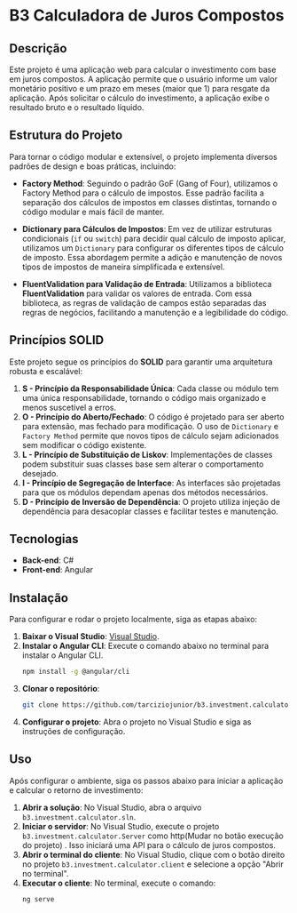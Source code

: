 # B3 Calculadora de Juros Compostos

## Descrição
Este projeto é uma aplicação web para calcular o investimento com base em juros compostos. A aplicação permite que o usuário informe um valor monetário positivo e um prazo em meses (maior que 1) para resgate da aplicação. Após solicitar o cálculo do investimento, a aplicação exibe o resultado bruto e o resultado líquido.

## Estrutura do Projeto
Para tornar o código modular e extensível, o projeto implementa diversos padrões de design e boas práticas, incluindo:

- **Factory Method**: Seguindo o padrão GoF (Gang of Four), utilizamos o Factory Method para o cálculo de impostos. Esse padrão facilita a separação dos cálculos de impostos em classes distintas, tornando o código modular e mais fácil de manter.
  
- **Dictionary para Cálculos de Impostos**: Em vez de utilizar estruturas condicionais (`if` ou `switch`) para decidir qual cálculo de imposto aplicar, utilizamos um `Dictionary` para configurar os diferentes tipos de cálculo de imposto. Essa abordagem permite a adição e manutenção de novos tipos de impostos de maneira simplificada e extensível.

- **FluentValidation para Validação de Entrada**: Utilizamos a biblioteca **FluentValidation** para validar os valores de entrada. Com essa biblioteca, as regras de validação de campos estão separadas das regras de negócios, facilitando a manutenção e a legibilidade do código.

## Princípios SOLID
Este projeto segue os princípios do **SOLID** para garantir uma arquitetura robusta e escalável:

1. **S - Princípio da Responsabilidade Única**: Cada classe ou módulo tem uma única responsabilidade, tornando o código mais organizado e menos suscetível a erros.
2. **O - Princípio do Aberto/Fechado**: O código é projetado para ser aberto para extensão, mas fechado para modificação. O uso de `Dictionary` e `Factory Method` permite que novos tipos de cálculo sejam adicionados sem modificar o código existente.
3. **L - Princípio de Substituição de Liskov**: Implementações de classes podem substituir suas classes base sem alterar o comportamento desejado.
4. **I - Princípio de Segregação de Interface**: As interfaces são projetadas para que os módulos dependam apenas dos métodos necessários.
5. **D - Princípio de Inversão de Dependência**: O projeto utiliza injeção de dependência para desacoplar classes e facilitar testes e manutenção.

## Tecnologias
- **Back-end**: C#
- **Front-end**: Angular

## Instalação
Para configurar e rodar o projeto localmente, siga as etapas abaixo:

1. **Baixar o Visual Studio**: [Visual Studio](https://visualstudio.microsoft.com/).
2. **Instalar o Angular CLI**: Execute o comando abaixo no terminal para instalar o Angular CLI.
    ```bash
    npm install -g @angular/cli
    ```
3. **Clonar o repositório**:
    ```bash
    git clone https://github.com/tarciziojunior/b3.investment.calculator
    ```
4. **Configurar o projeto**: Abra o projeto no Visual Studio e siga as instruções de configuração.

## Uso
Após configurar o ambiente, siga os passos abaixo para iniciar a aplicação e calcular o retorno de investimento:

1. **Abrir a solução**: No Visual Studio, abra o arquivo `b3.investment.calculator.sln`.
2. **Iniciar o servidor**: No Visual Studio, execute o projeto `b3.investment.calculator.Server` como http(Mudar no botão execução do projeto) . Isso iniciará uma API para o cálculo de juros compostos.
3. **Abrir o terminal do cliente**: No Visual Studio, clique com o botão direito no projeto `b3.investment.calculator.client` e selecione a opção "Abrir no terminal".
4. **Executar o cliente**: No terminal, execute o comando:
   ```bash
   ng serve

